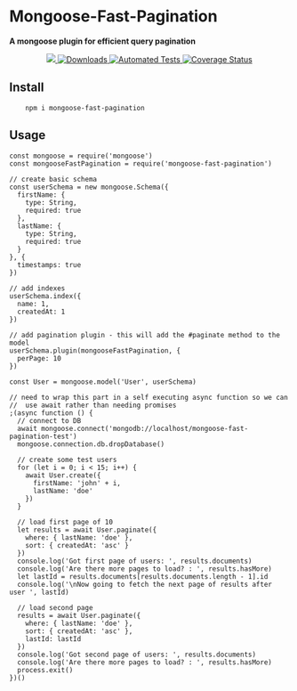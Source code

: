 <p align="center">
  <h1> Mongoose-Fast-Pagination </h1>
  <b>
    A mongoose plugin for efficient query pagination
  </b>
</p>
<p align="center">
  <a href="https://github.com/caffeinated-tech/mongoose-pagination/graphs/contributors" alt="Contributors">
    <img src="https://img.shields.io/github/contributors/caffeinated-tech/mongoose-pagination" />
  </a>  

  <a href='https://www.npmjs.com/package/mongoose-fast-pagination'>
    <img src='https://img.shields.io/npm/dw/mongoose-fast-pagination' alt='Downloads' />
  </a>


  <a href='https://github.com/caffeinated-tech/mongoose-pagination/actions/workflows/tests.yaml'>
    <img src='https://coveralls.io/repos/github/caffeinated-tech/mongoose-pagination/badge.svg?branch=master' alt='Automated Tests' />
  </a>

  <a href='https://coveralls.io/github/caffeinated-tech/mongoose-pagination?branch=master'>
    <img src='https://coveralls.io/repos/github/caffeinated-tech/mongoose-pagination/badge.svg?branch=master' alt='Coverage Status' />
  </a>
</p>

## Install

```
    npm i mongoose-fast-pagination
```

## Usage

```
const mongoose = require('mongoose')
const mongooseFastPagination = require('mongoose-fast-pagination')

// create basic schema
const userSchema = new mongoose.Schema({
  firstName: {
    type: String,
    required: true
  },
  lastName: {
    type: String,
    required: true
  }
}, {
  timestamps: true
})

// add indexes
userSchema.index({
  name: 1,
  createdAt: 1
})

// add pagination plugin - this will add the #paginate method to the model
userSchema.plugin(mongooseFastPagination, {
  perPage: 10
})

const User = mongoose.model('User', userSchema)

// need to wrap this part in a self executing async function so we can
//  use await rather than needing promises
;(async function () {
  // connect to DB
  await mongoose.connect('mongodb://localhost/mongoose-fast-pagination-test')
  mongoose.connection.db.dropDatabase()

  // create some test users
  for (let i = 0; i < 15; i++) {
    await User.create({
      firstName: 'john' + i,
      lastName: 'doe'
    })
  }

  // load first page of 10
  let results = await User.paginate({
    where: { lastName: 'doe' },
    sort: { createdAt: 'asc' }
  })
  console.log('Got first page of users: ', results.documents)
  console.log('Are there more pages to load? : ', results.hasMore)
  let lastId = results.documents[results.documents.length - 1].id
  console.log('\nNow going to fetch the next page of results after user ', lastId)

  // load second page
  results = await User.paginate({
    where: { lastName: 'doe' },
    sort: { createdAt: 'asc' },
    lastId: lastId
  })
  console.log('Got second page of users: ', results.documents)
  console.log('Are there more pages to load? : ', results.hasMore)
  process.exit()
})()
```
